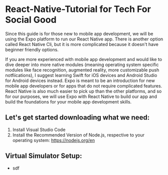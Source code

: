 # React-Native-Tutorial for Tech For Social Good
Since this guide is for those new to mobile app development, we will be using the Expo platform to run our React Native app. There is another option called React Native Cli, but it is more complicated because it doesn't have beginner friendly options. 

If you are more experienced with mobile app development and would like to dive deeper into more native modules (meaning operating system specific modules like face recognition, augmented reality, more customizable push notfiications), I suggest learning Swift for iOS devices and Android Studio for Android devices instead. Expo is meant to be an introduction for new mobile app developers or for apps that do not require complicated features. React Native is also much easier to pick up than the other platforms, and so for our purposes, we will use Expo with React Native to build our app and build the foundations for your mobile app development skills.

## Let's get started downloading what we need:
1) Install Visual Studio Code
2) Install the Recommended Version of Node.js, respective to your operating system: https://nodejs.org/en

## Virtual Simulator Setup:
* sdf
